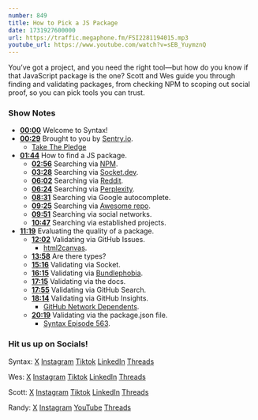 ```yaml
---
number: 849
title: How to Pick a JS Package
date: 1731927600000
url: https://traffic.megaphone.fm/FSI2281194015.mp3
youtube_url: https://www.youtube.com/watch?v=sEB_YuymznQ
---
```

	
You’ve got a project, and you need the right tool—but how do you know if that JavaScript package is the one? Scott and Wes guide you through finding and validating packages, from checking NPM to scoping out social proof, so you can pick tools you can trust.

### Show Notes

* **[00:00](#t=00:00)** Welcome to Syntax!
* **[00:29](#t=00:29)** Brought to you by [Sentry.io](https://sentry.io/syntax).
    * [Take The Pledge](https://opensourcepledge.com/)
* **[01:44](#t=01:44)** How to find a JS package.
    * **[02:56](#t=02:56)** Searching via [NPM](https://www.npmjs.com/).
    * **[03:28](#t=03:28)** Searching via [Socket.dev](https://socket.dev/).
    * **[06:02](#t=06:02)** Searching via [Reddit](https://www.reddit.com/).
    * **[06:24](#t=06:24)** Searching via [Perplexity](https://www.perplexity.ai/).
    * **[08:31](#t=08:31)** Searching via Google autocomplete.
    * **[09:25](#t=09:25)** Searching via [Awesome repo](https://github.com/sindresorhus/awesome).
    * **[09:51](#t=09:51)** Searching via social networks.
    * **[10:47](#t=10:47)** Searching via established projects.
* **[11:19](#t=11:19)** Evaluating the quality of a package.
    * **[12:02](#t=12:02)** Validating via GitHub Issues.
        * [html2canvas](https://github.com/niklasvh/html2canvas).
    * **[13:58](#t=13:58)** Are there types?
    * **[15:16](#t=15:16)** Validating via Socket.
    * **[16:15](#t=16:15)** Validating via [Bundlephobia](https://bundlephobia.com/package/zustand@5.0.0).
    * **[17:15](#t=17:15)** Validating via the docs.
    * **[17:55](#t=17:55)** Validating via GitHub Search.
    * **[18:14](#t=18:14)** Validating via GitHub Insights.
        * [GitHub Network Dependents](https://github.com/pmndrs/zustand/network/dependents).
    * **[20:19](#t=20:19)** Validating via the package.json file.
        * [Syntax Episode 563](https://syntax.fm/563).

### Hit us up on Socials!

Syntax: [X](https://twitter.com/syntaxfm) [Instagram](https://www.instagram.com/syntax_fm/) [Tiktok](https://www.tiktok.com/@syntaxfm) [LinkedIn](https://www.linkedin.com/company/96077407/admin/feed/posts/) [Threads](https://www.threads.net/@syntax_fm)

Wes: [X](https://twitter.com/wesbos) [Instagram](https://www.instagram.com/wesbos/) [Tiktok](https://www.tiktok.com/@wesbos) [LinkedIn](https://www.linkedin.com/in/wesbos/) [Threads](https://www.threads.net/@wesbos)

Scott: [X](https://twitter.com/stolinski) [Instagram](https://www.instagram.com/stolinski/) [Tiktok](https://www.tiktok.com/@stolinski) [LinkedIn](https://www.linkedin.com/in/stolinski/) [Threads](https://www.threads.net/@stolinski)

Randy: [X](https://twitter.com/randyrektor) [Instagram](https://www.instagram.com/randyrektor/) [YouTube](https://www.youtube.com/@randyrektor) [Threads](https://www.threads.net/@randyrektor)
